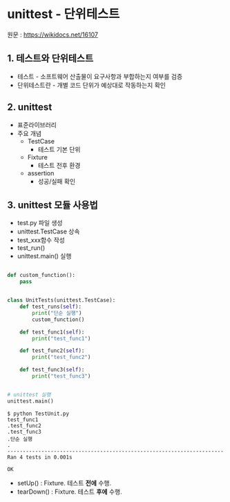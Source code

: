 unittest - 단위테스트
====================
원문 : https://wikidocs.net/16107

## 1. 테스트와 단위테스트
* 테스트 - 소프트웨어 산출물이 요구사항과 부합하는지 여부를 검증
* 단위테스트란 - 개별 코드 단위가 예상대로 작동하는지 확인

## 2. unittest
* 표준라이브러리
* 주요 개념
  * TestCase
    * 테스트 기본 단위
  * Fixture
    * 테스트 전후 환경
  * assertion
    * 성공/실패 확인
    
## 3. unittest 모듈 사용법
* test.py 파일 생성
* unittest.TestCase 상속
* test_xxx함수 작성
* test_run()
* unittest.main() 실행
```py

def custom_function():
    pass


class UnitTests(unittest.TestCase):
    def test_runs(self):
        print("단순 실행")
        custom_function()

    def test_func1(self):
        print("test_func1")

    def test_func2(self):
        print("test_func2")

    def test_func3(self):
        print("test_func3")


# unittest 실행
unittest.main()
```
```
$ python TestUnit.py 
test_func1
.test_func2
.test_func3
.단순 실행
.
----------------------------------------------------------------------
Ran 4 tests in 0.001s

OK
```
* setUp() : Fixture. 테스트 **전에** 수행.
* tearDown() : Fixture. 테스트 **후에** 수행.



